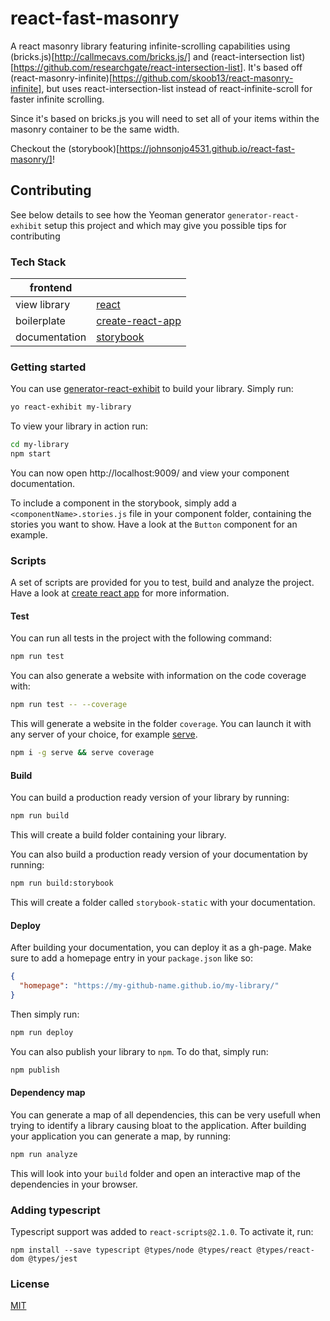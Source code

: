 # react-fast-masonry

A react masonry library featuring infinite-scrolling capabilities using (bricks.js)[http://callmecavs.com/bricks.js/] and (react-intersection list)[https://github.com/researchgate/react-intersection-list]. It's based off (react-masonry-infinite)[https://github.com/skoob13/react-masonry-infinite], but uses react-intersection-list instead of react-infinite-scroll for faster infinite scrolling.

Since it's based on bricks.js you will need to set all of your items within the masonry container to be the same width.

Checkout the (storybook)[https://johnsonjo4531.github.io/react-fast-masonry/]!

## Contributing

See below details to see how the Yeoman generator `generator-react-exhibit` setup this project and which may give you possible tips for contributing

### Tech Stack

| frontend      |                                                                  |
| ------------- | ---------------------------------------------------------------- |
| view library  | [react](https://reactjs.org/)                                    |
| boilerplate   | [create-react-app](https://github.com/facebook/create-react-app) |
| documentation | [storybook](https://github.com/storybooks/storybook)             |

### Getting started

You can use [generator-react-exhibit](generator-react-exhibit) to build your library. Simply run:

```sh
yo react-exhibit my-library
```

To view your library in action run:

```sh
cd my-library
npm start
```

You can now open http://localhost:9009/ and view your component documentation.

To include a component in the storybook, simply add a `<componentName>.stories.js` file in your
component folder, containing the stories you want to show. Have a look at the `Button` component for
an example.

### Scripts

A set of scripts are provided for you to test, build and analyze the project. Have a look at [create react app](https://github.com/facebook/create-react-app) for more information.

#### Test

You can run all tests in the project with the following command:

```sh
npm run test
```

You can also generate a website with information on the code coverage with:

```sh
npm run test -- --coverage
```

This will generate a website in the folder `coverage`. You can launch it with any server of your
choice, for example [serve](https://www.npmjs.com/package/serve).

```sh
npm i -g serve && serve coverage
```

#### Build

You can build a production ready version of your library by running:

```sh
npm run build
```

This will create a build folder containing your library.

You can also build a production ready version of your documentation by running:

```sh
npm run build:storybook
```

This will create a folder called `storybook-static` with your documentation.

#### Deploy

After building your documentation, you can deploy it as a gh-page.
Make sure to add a homepage entry in your `package.json` like so:

```json
{
  "homepage": "https://my-github-name.github.io/my-library/"
}
```

Then simply run:

```sh
npm run deploy
```

You can also publish your library to `npm`. To do that, simply run:

```sh
npm publish
```

#### Dependency map

You can generate a map of all dependencies, this can be very usefull when trying to identify a
library causing bloat to the application. After building your application you can generate a map,
by running:

```sh
npm run analyze
```

This will look into your `build` folder and open an interactive map of the dependencies in your
browser.

### Adding typescript

Typescript support was added to `react-scripts@2.1.0`. To activate it, run:

```
npm install --save typescript @types/node @types/react @types/react-dom @types/jest
```

### License

[MIT](https://github.com/au-re/fresh-start/blob/master/LICENSE)
